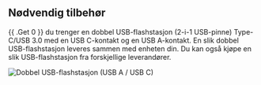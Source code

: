 ## Nødvendig tilbehør

{{ .Get 0 }} du trenger en dobbel USB-flashstasjon (2-i-1 USB-pinne) Type-C/USB 3.0 med en USB C-kontakt og en USB A-kontakt. En slik dobbel USB-flashstasjon leveres sammen med enheten din. Du kan også kjøpe en slik USB-flashstasjon fra forskjellige leverandører.

![Dobbel USB-flashstasjon (USB A / USB C)](/images/firmware/update/usb-dual-stick.svg)
